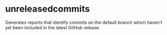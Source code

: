 # unreleasedcommits
Generates reports that identify commits on the default branch which haven’t yet been included in the latest GitHub release.
